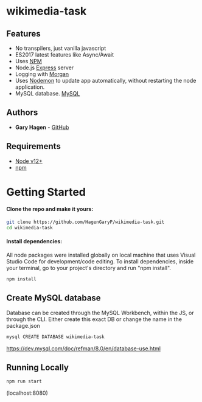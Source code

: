# wikimedia-task


## Features

- No transpilers, just vanilla javascript
- ES2017 latest features like Async/Await
- Uses [NPM](https://www.npmjs.com/)
- Node.js [Express](https://expressjs.com/) server
- Logging with [Morgan](https://github.com/expressjs/morgan)
- Uses [Nodemon](https://www.npmjs.com/package/nodemon) to update app automatically, without restarting the node application.
- MySQL database. [MySQL](https://dev.mysql.com/)

## Authors

- **Gary Hagen** - [GitHub](https://github.com/HagenGaryP)

## Requirements

- [Node v12+](https://nodejs.org/en/download/current/)
- [npm](https://docs.npmjs.com/downloading-and-installing-node-js-and-npm)

# Getting Started

#### Clone the repo and make it yours:

```bash
git clone https://github.com/HagenGaryP/wikimedia-task.git
cd wikimedia-task
```

#### Install dependencies:
All node packages were installed globally on local machine that uses Visual Studio Code for development/code editing.
To install dependencies, inside your terminal, go to your project's directory and run "npm install".
```bash
npm install
```

## Create MySQL database
Database can be created through the MySQL Workbench, within the JS, or through the CLI.
Either create this exact DB or change the name in the package.json
```bash
mysql CREATE DATABASE wikimedia-task
```
https://dev.mysql.com/doc/refman/8.0/en/database-use.html


## Running Locally

```bash
npm run start
```

(localhost:8080)

